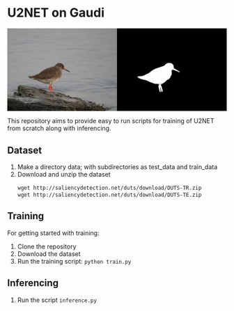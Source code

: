 # U2NET on Gaudi 

<div style="display: flex;">
  <img src="assests/bird.jpeg" alt="Bird Image" style="width: 50%;"/>
  <img src="assests/masked_bird.jpeg" alt="U2Net Output" style="width: 50%;"/>
</div>

This repository aims to provide easy to run scripts for training of U2NET from scratch along with inferencing. 


## Dataset 
1. Make a directory data; with subdirectories as test_data and train_data 
2. Download and unzip the dataset 
    ```
    wget http://saliencydetection.net/duts/download/DUTS-TR.zip
    wget http://saliencydetection.net/duts/download/DUTS-TE.zip
    ```


## Training 
For getting started with training: 

1. Clone the repository 
2. Download the dataset 
3. Run the  training script: ```python train.py``` 




## Inferencing 
1. Run the script ```inference.py```



